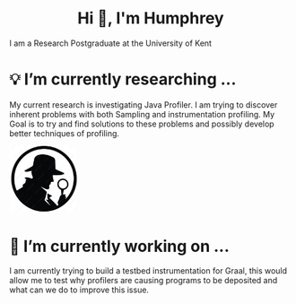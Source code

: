 <h1 align="center">Hi 👋, I'm Humphrey</h1>
I am a Research Postgraduate at the University of Kent 

# 💡 I’m currently researching ...
My current research is investigating Java Profiler. I am trying to discover inherent problems with both Sampling and instrumentation profiling. My Goal is to try and find solutions to these problems and possibly develop better techniques of profiling.  

<img title="Profiler" alt="Man with glass" width="120px" src="https://github.com/HumphreyHCB/HumphreyHCB/blob/main/img/Profiler.png">

# 🔭 I’m currently working on ...
I am currently trying to build a testbed instrumentation for Graal, this would allow me to test why profilers are causing programs to be deposited and what can we do to improve this issue. 


<!--
**HumphreyHCB/HumphreyHCB** is a ✨ _special_ ✨ repository because its `README.md` (this file) appears on your GitHub profile.

Here are some ideas to get you started:

- 🔭 I’m currently working on ...
- 🌱 I’m currently learning ...
- 👯 I’m looking to collaborate on ...
- 🤔 I’m looking for help with ...
- 💬 Ask me about ...
- 📫 How to reach me: ...
- 😄 Pronouns: ...
- ⚡ Fun fact: ...
-->
